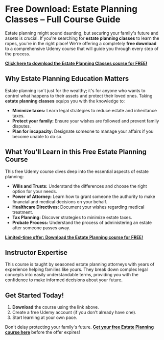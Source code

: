 # Free Download: Estate Planning Classes – Full Course Guide

Estate planning might sound daunting, but securing your family's future and assets is crucial. If you're searching for **estate planning classes** to learn the ropes, you're in the right place! We're offering a completely **free download** to a comprehensive Udemy course that will guide you through every step of the process.

[**Click here to download the Estate Planning Classes course for FREE!**](https://udemywork.com/estate-planning-classes)

## Why Estate Planning Education Matters

Estate planning isn't just for the wealthy; it's for anyone who wants to control what happens to their assets and protect their loved ones. Taking **estate planning classes** equips you with the knowledge to:

*   **Minimize taxes:** Learn legal strategies to reduce estate and inheritance taxes.
*   **Protect your family:** Ensure your wishes are followed and prevent family disputes.
*   **Plan for incapacity:** Designate someone to manage your affairs if you become unable to do so.

## What You’ll Learn in this Free Estate Planning Course

This free Udemy course dives deep into the essential aspects of estate planning:

*   **Wills and Trusts:** Understand the differences and choose the right option for your needs.
*   **Power of Attorney:** Learn how to grant someone the authority to make financial and medical decisions on your behalf.
*   **Healthcare Directives:** Document your wishes regarding medical treatment.
*   **Tax Planning:** Discover strategies to minimize estate taxes.
*   **Probate Process:** Understand the process of administering an estate after someone passes away.

[**Limited-time offer: Download the Estate Planning course for FREE!**](https://udemywork.com/estate-planning-classes)

## Instructor Expertise

This course is taught by seasoned estate planning attorneys with years of experience helping families like yours. They break down complex legal concepts into easily understandable terms, providing you with the confidence to make informed decisions about your future.

## Get Started Today!

1.  **Download** the course using the link above.
2.  Create a free Udemy account (if you don't already have one).
3.  Start learning at your own pace.

Don't delay protecting your family's future. **[Get your free Estate Planning course here](https://udemywork.com/estate-planning-classes)** before the offer expires!
